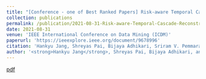 ```yaml
---
title: "[Conference - one of Best Ranked Papers] Risk-aware Temporal Cascade Reconstruction to Detect Asymptomatic Cases"
collection: publications
permalink: /publication/2021-08-31-Risk-aware-Temporal-Cascade-Reconstruction-to-Detect-Asymptomatic-Cases
date: 2021-08-31
venue: 'IEEE International Conference on Data Mining (ICDM)'
paperurl: 'https://ieeexplore.ieee.org/document/9678996'
citation: 'Hankyu Jang, Shreyas Pai, Bijaya Adhikari, Sriram V. Pemmaraju. 2021. &quot;Risk-aware Temporal Cascade Reconstruction to Detect Asymptomatic Cases&quot; <i>IEEE ICDM</i>' 
author: '<strong>Hankyu Jang</strong>, Shreyas Pai, Bijaya Adhikari, and Sriram V. Pemmaraju'
---
```


[pdf](http://HankyuJang.github.io/files/paper/ICDM21_asymptomatic_case_detection_PCST.pdf)
